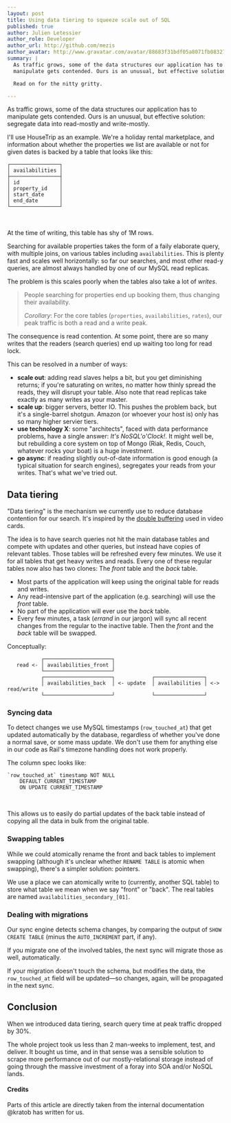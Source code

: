 ```yaml
---
layout: post
title: Using data tiering to squeeze scale out of SQL
published: true
author: Julien Letessier
author_role: Developer
author_url: http://github.com/mezis
author_avatar: http://www.gravatar.com/avatar/88683f31bdf05a8071fb08327b3919cb
summary: |
  As traffic grows, some of the data structures our application has to
  manipulate gets contended. Ours is an unusual, but effective solution: segregate data into read-mostly and write-mostly.

  Read on for the nitty gritty.

---
```


As traffic grows, some of the data structures our application has to
manipulate gets contended. Ours is an unusual, but effective solution: segregate data into read-mostly and write-mostly.

I'll use HouseTrip as an example. We're a holiday rental marketplace, and
information about whether the properties we list are available or not for
given dates is backed by a table that looks like this:

    ┌────────────────┐
    │ availabilities │
    ├────────────────┤
    │ id             │
    │ property_id    │
    │ start_date     │
    │ end_date       │
    └────────────────┘

<br/>

At the time of writing, this table has shy of 1M rows.

Searching for available properties takes the form of a faily elaborate
query, with multiple joins, on various tables including `availabilities`.
This is plenty fast and scales well horizontally: so far our searches, and
most other read-y queries, are almost always handled by one of our MySQL read
replicas.

The problem is this scales poorly when the tables also take a lot of *writes*.

>  People searching for properties end up booking them, thus changing their
>  availability.
>
>  *Corollary*:
>  For the core tables (`properties`, `availabilities`, `rates`), our peak
>  traffic is both a read and a write peak.

The consequence is read contention. At some point, there are so many writes
that the readers (search queries) end up waiting too long for read lock.

This can be resolved in a number of ways:

- **scale out**: adding read slaves helps a bit, but you get diminishing
  returns; if you're saturating on writes, no matter how thinly spread the
  reads, they will disrupt your table. Also note that read replicas take
  exactly as many writes as your master.
- **scale up**: bigger servers, better IO. This pushes the problem back, but
  it's a single-barrel shotgun. Amazon (or whoever your host is) only has so
  many higher servier tiers.
- **use technology X**: some "architects", faced with data performance problems,
  have a single answer: *It's NoSQL'o'Clock!*. It might well be, but rebuilding
  a core system on top of Mongo (Riak, Redis, Couch, whatever rocks your boat)
  is a huge investment.
- **go async**: if reading slightly out-of-date information is good enough (a
  typical situation for search engines), segregates your reads from your writes.
  That's what we've tried out.


## Data tiering

"Data tiering" is the mechanism we currently use to reduce database contention
for our search. It's inspired by the
[double buffering](http://en.wikipedia.org/wiki/Multiple_buffering) used
in video cards.

The idea is to have search queries not hit the main database tables and
compete with updates and other queries, but instead have copies of relevant
tables. Those tables will be refreshed every few minutes.
We use it for all tables that get heavy writes and reads.
Every one of these regular tables now also has two clones: The *front* table
and the *back* table.

- Most parts of the application will keep using the original table for reads
  and writes.
- Any read-intensive part of the application (e.g. searching) will use the
  *front* table.
- No part of the application will ever use the *back* table.
- Every few minutes, a task (*errand* in our jargon) will sync all recent
  changes from the regular to the inactive table. Then the *front* and the
  *back* table will be swapped.

Conceptually:

               ┌──────────────────────┐
       read <- │ availabilities_front │
               └──────────────────────┘
               ┌──────────────────────┐            ┌────────────────┐
               │ availabilities_back  │ <- update  │ availabilities │ <-> read/︎write
               └──────────────────────┘            └────────────────┘


### Syncing data

To detect changes we use MySQL timestamps (`row_touched_at`) that get
updated automatically by the database, regardless of whether you've done a
normal save, or some mass update. We don't use them for anything else in
our code as Rail's timezone handling does not work properly.

The column spec looks like:

    `row_touched_at` timestamp NOT NULL
        DEFAULT CURRENT_TIMESTAMP
        ON UPDATE CURRENT_TIMESTAMP

<br/>

This allows us to easily do partial updates of the back table instead of
copying all the data in bulk from the original table.


### Swapping tables

While we could atomically rename the front and back tables to implement
swapping (although it's unclear whether `RENAME TABLE` is atomic when
swapping), there's a simpler solution: pointers.

We use a place we can atomically write to (currently, another SQL table) to
store what table we mean when we say "front" or "back". The real tables are
named `availabilities_secondary_[01]`.


### Dealing with migrations

Our sync engine detects schema changes, by comparing the output of `SHOW
CREATE TABLE` (minus the `AUTO_INCREMENT` part, if any).

If you migrate one of the involved tables, the next sync will migrate those
as well, automatically.

If your migration doesn't touch the schema, but modifies the data, the
`row_touched_at` field will be updated—so changes, again, will be propagated
in the next sync.


## Conclusion

When we introduced data tiering, search query time at peak traffic dropped
by 30%.

The whole project took us less than 2 man-weeks to implement, test, and
deliver. It bought us time, and in that sense was a sensible solution to
scrape more performance out of our mostly-relational storage instead of
going through the massive investment of a foray into SOA and/or NoSQL lands.


#### Credits

Parts of this article are directly taken from the internal documentation
@kratob has written for us.


